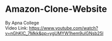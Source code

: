 # Amazon-Clone-Website
By Apna College
<br>
Video Link: <a>https://www.youtube.com/watch?v=nGhKIC_7Mkk&pp=ygUMYW1hem9uIGNsb25l</a>
